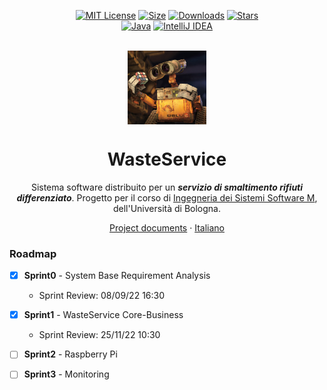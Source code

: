 <div align="center">

[![MIT License][license-shield]][license-url]
[![Size][size-shield]][size-url]
[![Downloads][downloads-shield]][downloads-url]
[![Stars][stars-shield]][stars-url]\
[![Java][java-shield]][java-url]
[![IntelliJ IDEA][intellij-shield]][intellij-url]

<br/>
</div>

<div align="center">
  <img align="center" width="25%" src="commons/resources/imgs/walle.jpg"/>
  
  <h1>WasteService</h1>
  
  Sistema software distribuito per un ***servizio di smaltimento rifiuti differenziato***. Progetto per il corso di [Ingegneria dei Sistemi Software M](https://www.unibo.it/it/didattica/insegnamenti/insegnamento/2021/468003), dell'Università di Bologna.
  
  [Project documents](https://htmlpreview.github.io/?https://raw.githubusercontent.com/iss2022-BCR/WasteService/main/Sprint0/index.html)
  ·
  [Italiano](./README.it.md)
  
</div>


### Roadmap
- [x] **Sprint0** - System Base Requirement Analysis
  - Sprint Review: 08/09/22 16:30
- [x] **Sprint1** - WasteService Core-Business
  - Sprint Review: 25/11/22 10:30
- [ ] **Sprint2** - Raspberry Pi
- [ ] **Sprint3** - Monitoring


[java-shield]: https://img.shields.io/badge/Java-ED8B00?logo=java&logoColor=white
[java-url]: https://www.java.com
[intellij-shield]: https://img.shields.io/badge/IntelliJ%20IDEA-000000.svg?logo=intellij-idea&logoColor=blue
[intellij-url]: https://www.jetbrains.com/idea/ 
[downloads-shield]: https://img.shields.io/github/downloads/iss2022-BCR/WasteService/total
[downloads-url]: https://github.com/iss2022-BCR/WasteService/releases/latest
[license-shield]: https://img.shields.io/github/license/iss2022-BCR/WasteService
[license-url]: https://github.com/iss2022-BCR/WasteService/blob/main/LICENSE
[size-url]: https://github.com/iss2022-BCR/WasteService
[size-shield]: 	https://img.shields.io/github/repo-size/iss2022-BCR/WasteService
[stars-shield]: https://custom-icon-badges.herokuapp.com/github/stars/iss2022-BCR/WasteService?logo=star&logoColor=yellow
[stars-url]: https://github.com/iss2022-BCR/WasteService/stargazers
